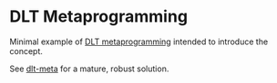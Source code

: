 # DLT Metaprogramming
Minimal example of [DLT metaprogramming](https://docs.databricks.com/en/delta-live-tables/create-multiple-tables.html) intended to introduce the concept.

See [dlt-meta](https://github.com/databrickslabs/dlt-meta) for a mature, robust solution.